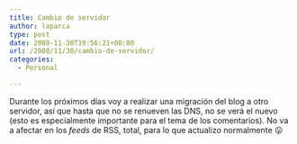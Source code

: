```yaml
---
title: Cambio de servidor
author: laparca
type: post
date: 2008-11-30T19:56:21+00:00
url: /2008/11/30/cambio-de-servidor/
categories:
  - Personal

---
```

Durante los próximos días voy a realizar una migración del blog a otro servidor, así que hasta que no se renueven las DNS, no se verá el nuevo (esto es especialmente importante para el tema de los comentarios). No va a afectar en los _feeds_ de RSS, total, para lo que actualizo normalmente 😛